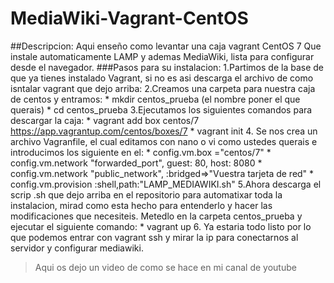 # MediaWiki-Vagrant-CentOS
##Descripcion:
Aqui enseño como levantar una caja vagrant CentOS 7 Que instale automaticamente LAMP y ademas MediaWiki, lista para configurar desde el navegador.
###Pasos para su instalacion:
  1.Partimos de la base de que ya tienes instalado Vagrant, si no es asi descarga el archivo de como isntalar vagrant que dejo arriba:
  2.Creamos una carpeta para nuestra caja de centos y entramos:
    * mkdir centos_prueba (el nombre poner el que querais)
    * cd centos_prueba
  3.Ejecutamos los siguientes comandos para descargar la caja:
    * vagrant add box centos/7 https://app.vagrantup.com/centos/boxes/7
    * vagrant init
  4. Se nos crea un archivo Vagranfile, el cual editamos con nano o vi como ustedes querais e introducimos los siguiente en el:
    * config.vm.box ="centos/7"
    * config.vm.network "forwarded_port", guest: 80, host: 8080
    * config.vm.network "public_network", :bridged=>"Vuestra tarjeta de red"
    * config.vm.provision :shell,path:"LAMP_MEDIAWIKI.sh"
  5.Ahora descarga el scrip .sh que dejo arriba en el repositorio para automatixar toda la instalacion, mirad como esta hecho para entenderlo y hacer las modificaciones que necesiteis. Metedlo en la carpeta centos_prueba y ejecutar el siguiente comando:
    * vagrant up
  6. Ya estaria todo listo por lo que podemos entrar con vagrant ssh y mirar la ip para conectarnos al servidor y configurar mediawiki.
  >Aqui os dejo un video de como se hace en mi canal de youtube
  
